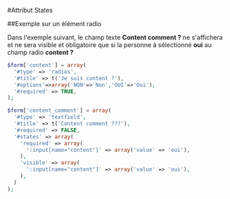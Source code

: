 #Attribut States

##Exemple sur un élément radio

Dans l'exemple suivant, le champ texte **Content comment ?** ne s'affichera et ne sera visible et obligatoire que si la personne à sélectionné **oui** au champ radio **content ?** 

```php
$form['content'] = array(
  '#type' => 'radios',
  '#title' => t('Je suis content ?'),
  '#options'=>array('NON'=>'Non','OUI'=>'Oui'),
  '#required' => TRUE,
);

$form['content_comment'] = array(
  '#type' => 'textfield',
  '#title' => t('Content comment ???'),
  '#required' => FALSE,
  '#states' => array(
    'required' => array(
      ':input[name="content"]' => array('value' => 'oui'),
    ),
    'visible' => array(
      ':input[name="content"]' => array('value' => 'oui'),
    ),
  )
);
```

